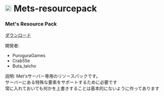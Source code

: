 <h1><img src="https://mets-svr.com/images/favicon.png" style="width:21px"> Mets-resourcepack</h1>

### Met's Resource Pack

[ダウンロード](https://github.com/Crab55e/Mets-resourcepack/releases/download/1.10.1/mets-resources.zip)

開発者:
- PuroguraGames
- Crab55e
- Buta_taicho

説明:
Met'sサーバー専用のリソースパックです。  
サーバーにある特殊な要素をサポートするために必要です  
常に入れておいても何かを上書きすることは基本的にないように作ってあります
